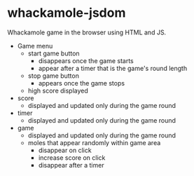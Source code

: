 # whackamole-jsdom

Whackamole game in the browser using HTML and JS.

* Game menu
    * start game button
        * disappears once the game starts
        * appear after a timer that is the game's round length
    * stop game button
        * appears once the game stops
    * high score displayed
* score
    * displayed and updated only during the game round
* timer
    * displayed and updated only during the game round
* game
    * displayed and updated only during the game round
    * moles that appear randomly within game area
        * disappear on click
        * increase score on click
        * disappear after a timer